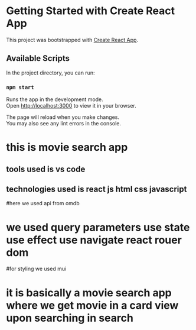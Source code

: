 # Getting Started with Create React App

This project was bootstrapped with [Create React App](https://github.com/facebook/create-react-app).

## Available Scripts

In the project directory, you can run:

### `npm start`

Runs the app in the development mode.\
Open [http://localhost:3000](http://localhost:3000) to view it in your browser.

The page will reload when you make changes.\
You may also see any lint errors in the console.

# this is movie search app 
## tools used is vs code 
## technologies used is react js html css javascript
#here we used api from omdb
# we used query parameters use state use effect use navigate react rouer dom 
#for styling we used mui
# it is basically a movie search app where we get movie in a card view upon searching in search
